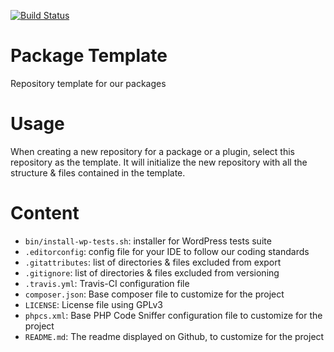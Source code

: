 [![Build Status](https://travis-ci.com/engahmeds3ed/wp-crawler.svg?branch=master)](https://travis-ci.com/engahmeds3ed/wp-crawler)
# Package Template
Repository template for our packages

# Usage
When creating a new repository for a package or a plugin, select this repository as the template. It will initialize the new repository with all the structure & files contained in the template.

# Content
* `bin/install-wp-tests.sh`: installer for WordPress tests suite
* `.editorconfig`: config file for your IDE to follow our coding standards
* `.gitattributes`: list of directories & files excluded from export
* `.gitignore`: list of directories & files excluded from versioning
* `.travis.yml`: Travis-CI configuration file
* `composer.json`: Base composer file to customize for the project
* `LICENSE`: License file using GPLv3
* `phpcs.xml`: Base PHP Code Sniffer configuration file to customize for the project
* `README.md`: The readme displayed on Github, to customize for the project
